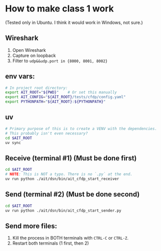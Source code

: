 # How to make class 1 work

(Tested only in Ubuntu. I think it would work in Windows, not sure.)

## Wireshark
1. Open Wireshark
2. Capture on loopback
3. Filter to `udp&&udp.port in {8000, 8001, 8002}`

## env vars:

```bash
# In project root directory:
export AIT_ROOT="${PWD}"    # Or set this manually
export AIT_CONFIG="${AIT_ROOT}/tests/cfdp/config.yaml"
export PYTHONPATH="${AIT_ROOT}:${PYTHONPATH}"
```

## uv
```bash
# Primary purpose of this is to create a VENV with the dependencies.
# This probably isn't even necessary?
cd $AIT_ROOT
uv sync
```

## Receive (terminal #1) (Must be done first)
```bash
cd $AIT_ROOT
# NOTE: This is NOT a typo. There is no `.py` at the end.
uv run python ./ait/dsn/bin/ait_cfdp_start_receiver
```

## Send (terminal #2) (Must be done second)
```bash
cd $AIT_ROOT
uv run python ./ait/dsn/bin/ait_cfdp_start_sender.py
```

## Send more files:
1. Kill the process in BOTH terminals with `CTRL-C` or `CTRL-Z`.
2. Restart both terminals (1 first, then 2)
